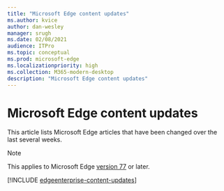 ```yaml
---
title: "Microsoft Edge content updates"
ms.author: kvice
author: dan-wesley
manager: srugh
ms.date: 02/08/2021
audience: ITPro
ms.topic: conceptual
ms.prod: microsoft-edge
ms.localizationpriority: high
ms.collection: M365-modern-desktop
description: "Microsoft Edge content updates"
---
```


# Microsoft Edge content updates

This article lists Microsoft Edge articles that have been changed over the last several weeks.


> [!NOTE]
> This applies to Microsoft Edge [version 77](https://support.microsoft.com/help/4027011/microsoft-edge-find-out-which-version-you-have?ocid=MicrosoftStore-EdgeVersion) or later.

[!INCLUDE [edgeenterprise-content-updates](./includes/edgeenterprise-content-updates.md)]
